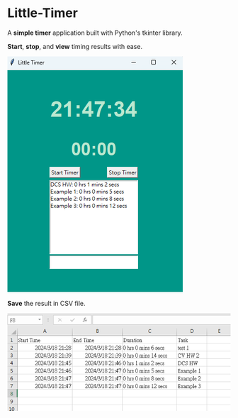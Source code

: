 # Little-Timer
A **simple timer** application built with Python's tkinter library.   

**Start**, **stop**, and **view** timing results with ease.   

![image](https://github.com/zachlian/Little-Timer/blob/main/example1.png)  

**Save** the result in CSV file.  

![image](https://github.com/zachlian/Little-Timer/blob/main/example2.png)  

